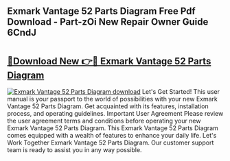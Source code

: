 ## Exmark Vantage 52 Parts Diagram Free Pdf Download - Part-zOi New Repair Owner Guide 6CndJ

# <h2><a href="http://dfswlw.blite.top/?on=Exmark+Vantage+52+Parts+Diagram">🔗Download New 👉🔴 Exmark Vantage 52 Parts Diagram</a></h2>

[![Exmark Vantage 52 Parts Diagram download](https://i.imgur.com/lujVjoI.png)](http://dfswlw.blite.top/?on=Exmark+Vantage+52+Parts+Diagram)
Let's Get Started! This user manual is your passport to the world of possibilities with your new Exmark Vantage 52 Parts Diagram. Get acquainted with its features, installation process, and operating guidelines. Important User Agreement Please review the user agreement terms and conditions before operating your new Exmark Vantage 52 Parts Diagram. This Exmark Vantage 52 Parts Diagram comes equipped with a wealth of features to enhance your daily life. Let's Work Together Exmark Vantage 52 Parts Diagram. Our customer support team is ready to assist you in any way possible.
